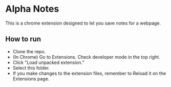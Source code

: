 # Alpha Notes
This is a chrome extension designed to let you save notes for a webpage.

## How to run
- Clone the repo.
- (In Chrome) Go to Extensions. Check developer mode in the top right.
- Click "Load unpacked extension."
- Select this folder.
- If you make changes to the extension files, remember to Reload it on the Extensions page.
